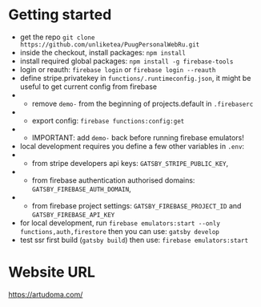 # Getting started
- get the repo `git clone https://github.com/unliketea/PuugPersonalWebRu.git` 
- inside the checkout, install packages: `npm install`
- install required global packages: `npm install -g firebase-tools`
- login or reauth: `firebase login` or `firebase login --reauth`
- define stripe.privatekey in `functions/.runtimeconfig.json`, it might be useful to get current config from firebase
- - remove `demo-` from the beginning of projects.default in `.firebaserc`
- - export config: `firebase functions:config:get`
- - IMPORTANT: add `demo-` back before running firebase emulators!
- local development requires you define a few other variables in `.env`: 
- - from stripe developers api keys: `GATSBY_STRIPE_PUBLIC_KEY`, 
- - from firebase authentication authorised domains: `GATSBY_FIREBASE_AUTH_DOMAIN`, 
- - from firebase project settings: `GATSBY_FIREBASE_PROJECT_ID` and `GATSBY_FIREBASE_API_KEY`
- for local development, run `firebase emulators:start --only functions,auth,firestore` then you can use: `gatsby develop`
- test ssr first build (`gatsby build`) then use: `firebase emulators:start`

# Website URL
https://artudoma.com/